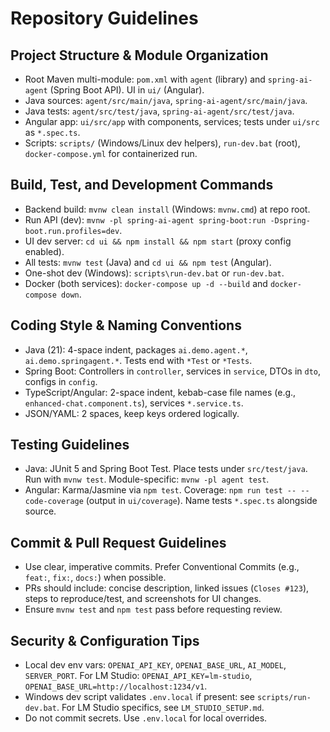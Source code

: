 # Repository Guidelines

## Project Structure & Module Organization
- Root Maven multi-module: `pom.xml` with `agent` (library) and `spring-ai-agent` (Spring Boot API). UI in `ui/` (Angular).
- Java sources: `agent/src/main/java`, `spring-ai-agent/src/main/java`.
- Java tests: `agent/src/test/java`, `spring-ai-agent/src/test/java`.
- Angular app: `ui/src/app` with components, services; tests under `ui/src` as `*.spec.ts`.
- Scripts: `scripts/` (Windows/Linux dev helpers), `run-dev.bat` (root), `docker-compose.yml` for containerized run.

## Build, Test, and Development Commands
- Backend build: `mvnw clean install` (Windows: `mvnw.cmd`) at repo root.
- Run API (dev): `mvnw -pl spring-ai-agent spring-boot:run -Dspring-boot.run.profiles=dev`.
- UI dev server: `cd ui && npm install && npm start` (proxy config enabled).
- All tests: `mvnw test` (Java) and `cd ui && npm test` (Angular).
- One-shot dev (Windows): `scripts\run-dev.bat` or `run-dev.bat`.
- Docker (both services): `docker-compose up -d --build` and `docker-compose down`.

## Coding Style & Naming Conventions
- Java (21): 4-space indent, packages `ai.demo.agent.*`, `ai.demo.springagent.*`. Tests end with `*Test` or `*Tests`.
- Spring Boot: Controllers in `controller`, services in `service`, DTOs in `dto`, configs in `config`.
- TypeScript/Angular: 2-space indent, kebab-case file names (e.g., `enhanced-chat.component.ts`), services `*.service.ts`.
- JSON/YAML: 2 spaces, keep keys ordered logically.

## Testing Guidelines
- Java: JUnit 5 and Spring Boot Test. Place tests under `src/test/java`. Run with `mvnw test`. Module-specific: `mvnw -pl agent test`.
- Angular: Karma/Jasmine via `npm test`. Coverage: `npm run test -- --code-coverage` (output in `ui/coverage`). Name tests `*.spec.ts` alongside source.

## Commit & Pull Request Guidelines
- Use clear, imperative commits. Prefer Conventional Commits (e.g., `feat:`, `fix:`, `docs:`) when possible.
- PRs should include: concise description, linked issues (`Closes #123`), steps to reproduce/test, and screenshots for UI changes.
- Ensure `mvnw test` and `npm test` pass before requesting review.

## Security & Configuration Tips
- Local dev env vars: `OPENAI_API_KEY`, `OPENAI_BASE_URL`, `AI_MODEL`, `SERVER_PORT`. For LM Studio: `OPENAI_API_KEY=lm-studio`, `OPENAI_BASE_URL=http://localhost:1234/v1`.
- Windows dev script validates `.env.local` if present: see `scripts/run-dev.bat`. For LM Studio specifics, see `LM_STUDIO_SETUP.md`.
- Do not commit secrets. Use `.env.local` for local overrides.
